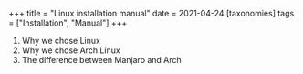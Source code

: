 +++
title = "Linux installation manual"
date = 2021-04-24
[taxonomies]
tags = ["Installation", "Manual"]
+++

1. Why we chose Linux
2. Why we chose Arch Linux
3. The difference between Manjaro and Arch
